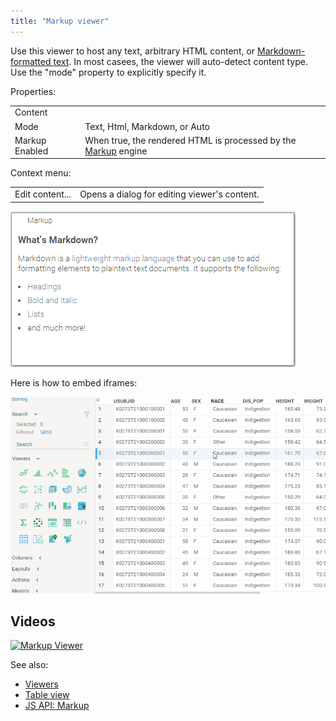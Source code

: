 ```yaml
---
title: "Markup viewer"
---
```


Use this viewer to host any text, arbitrary HTML content, or [Markdown-formatted text](https://en.wikipedia.org/wiki/Markdown). In
most casees, the viewer will auto-detect content type. Use the "mode" property to explicitly specify it.

Properties:

|                     |         |
|---------------------|---------|
| Content             |     |
| Mode                | Text, Html, Markdown, or Auto |
| Markup Enabled      | When true, the rendered HTML is processed by the [Markup](../../develop/under-the-hood/markup.md) engine |

Context menu:

|                       |                 |
|-----------------------|-----------------|
| Edit content...       | Opens a dialog for editing viewer's content.   |

![Markup Viewer](img/markup-viewer.png "Markup Viewer")

Here is how to embed iframes:

![Markup Viewer](img/markup-iframe-embedding.gif "iframe embedding")

## Videos

[![Markup Viewer](../../uploads/youtube/visualizations2.png "Open on Youtube")](https://www.youtube.com/watch?v=7MBXWzdC0-I&t=3052s)

See also:

* [Viewers](../viewers/viewers.md)
* [Table view](../../datagrok/navigation/views/table-view.md)
* [JS API: Markup](https://public.datagrok.ai/js/samples/ui/viewers/types/markup)
